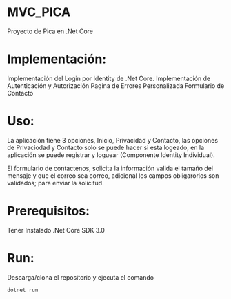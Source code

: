 # MVC_PICA
Proyecto de Pica en .Net Core

# Implementación:
Implementación del Login por Identity de .Net Core.
Implementación de Autenticación y Autorización
Pagina de Errores Personalizada
Formulario de Contacto

# Uso:
La aplicación tiene 3 opciones, Inicio, Privacidad y Contacto, las opciones de Privaciodad y Contacto solo se puede hacer si esta logeado, en la aplicación se puede registrar y loguear (Componente Identity Individual).

El formulario de contactenos, solicita la información valida el tamaño del mensaje y que el correo sea correo, adicional los campos obligarorios son validados; para enviar la solicitud.

# Prerequisitos:
Tener Instalado .Net Core SDK 3.0

# Run:
Descarga/clona el repositorio y ejecuta el comando
```
dotnet run
```
